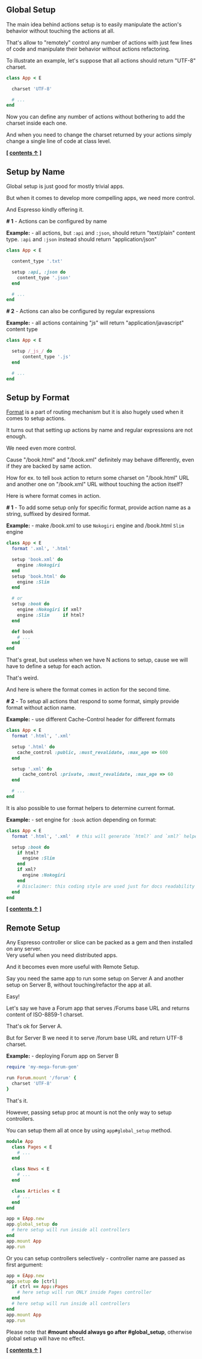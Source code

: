 ## Global Setup


The main idea behind actions setup is to easily manipulate the action's behavior
without touching the actions at all.

That's allow to "remotely" control any number of actions with just few lines of code
and manipulate their behavior without actions refactoring.

To illustrate an example, let's suppose that all actions should return "UTF-8" charset.

```ruby
class App < E

  charset 'UTF-8'

  # ...
end
```

Now you can define any number of actions without bothering to add the charset inside each one.

And when you need to change the charset returned by your actions
simply change a single line of code at class level.


**[ [contents &uarr;](https://github.com/espresso/espresso#tutorial) ]**


## Setup by Name


Global setup is just good for mostly trivial apps.

But when it comes to develop more compelling apps, we need more control.

And Espresso kindly offering it.

**# 1** - Actions can be configured by name

**Example:** - all actions, but `:api` and `:json`, should return "text/plain" content type.
`:api` and `:json` instead should return  "application/json"

```ruby
class App < E

  content_type '.txt'

  setup :api, :json do
    content_type '.json'
  end

  # ...
end
```

**# 2** - Actions can also be configured by regular expressions

**Example:** - all actions containing "_js_" will return "application/javascript" content type

```ruby
class App < E

  setup /_js_/ do
      content_type '.js'
  end

  # ...
end
```


## Setup by Format


[Format](https://github.com/espresso/espresso/blob/master/docs/Routing.md#format) is a part of routing mechanism
but it is also hugely used when it comes to setup actions.

It turns out that setting up actions by name and regular expressions are not enough.

We need even more control.

Cause "/book.html" and "/book.xml" definitely may behave differently, even if they are backed by same action.

How for ex. to tell `book` action to return some charset on "/book.html" URL
and another one on "/book.xml" URL without touching the action itself?

Here is where format comes in action.

**# 1** - To add some setup only for specific format, provide action name as a string, suffixed by desired format.

**Example:** - make /book.xml to use `Nokogiri` engine and /book.html `Slim` engine

```ruby
class App < E
  format '.xml', '.html'

  setup 'book.xml' do
    engine :Nokogiri
  end
  setup 'book.html' do
    engine :Slim
  end

  # or
  setup :book do
    engine :Nokogiri if xml?
    engine :Slim     if html?
  end

  def book
    # ...
  end
end
```

That's great, but useless when we have N actions to setup, cause we will have to define a setup for each action.

That's weird.

And here is where the format comes in action for the second time.

**# 2** - To setup all actions that respond to some format, simply provide format without action name.

**Example:** - use different Cache-Control header for different formats

```ruby
class App < E
  format '.html', '.xml'

  setup '.html' do
    cache_control :public, :must_revalidate, :max_age => 600
  end

  setup '.xml' do
      cache_control :private, :must_revalidate, :max_age => 60
  end

  # ...
end
```

It is also possible to use format helpers to determine current format.

**Example:** - set engine for `:book` action depending on format:

```ruby
class App < E
  format '.html', '.xml'  # this will generate `html?` and `xml?` helpers

  setup :book do
    if html?
      engine :Slim
    end
    if xml?
      engine :Nokogiri
    end
    # Disclaimer: this coding style are used just for docs readability
  end
end
```


**[ [contents &uarr;](https://github.com/espresso/espresso#tutorial) ]**


## Remote Setup


Any Espresso controller or slice can be packed as a gem and then installed on any server.<br/>
Very useful when you need distributed apps.

And it becomes even more useful with Remote Setup.

Say you need the same app to run some setup on Server A and another setup on Server B,
without touching/refactor the app at all.

Easy!

Let's say we have a Forum app that serves /Forums base URL and returns content of ISO-8859-1 charset.

That's ok for Server A.

But for Server B we need it to serve /forum base URL and return UTF-8 charset.

**Example:** - deploying Forum app on Server B

```ruby
require 'my-mega-forum-gem'

run Forum.mount '/forum' {
  charset 'UTF-8'
}
```

That's it.

However, passing setup proc at mount is not the only way to setup controllers.

You can setup them all at once by using `app#global_setup` method.

```ruby
module App
  class Pages < E
    # ...
  end

  class News < E
    # ...
  end

  class Articles < E
    # ...
  end
end

app = EApp.new
app.global_setup do
  # here setup will run inside all controllers
end
app.mount App
app.run
```

Or you can setup controllers selectively - controller name are passed as first argument:

```ruby
app = EApp.new
app.setup do |ctrl|
  if ctrl == App::Pages
    # here setup will run ONLY inside Pages controller
  end
  # here setup will run inside all controllers
end
app.mount App
app.run
```

Please note that **#mount should always go after #global_setup**,
otherwise global setup will have no effect.

**[ [contents &uarr;](https://github.com/espresso/espresso#tutorial) ]**

